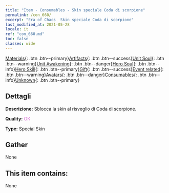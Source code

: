 ```yaml
---
title: "Item - Consumables - Skin speciale Coda di scorpione"
permalink: /con_660/
excerpt: "Era of Chaos  Skin speciale Coda di scorpione"
last_modified_at: 2021-05-28
locale: it
ref: "con_660.md"
toc: false
classes: wide
---
```

 [Materials](/ItemsIT/){: .btn .btn--primary}[Artifacts](/ItemsIT/Artifacts/){: .btn .btn--success}[Unit Soul](/ItemsIT/UnitSoul/){: .btn .btn--warning}[Unit Awakening](/ItemsIT/UnitAwakening/){: .btn .btn--danger}[Hero Soul](/ItemsIT/HeroSoul/){: .btn .btn--info}[Hero Skill](/ItemsIT/HeroSkill/){: .btn .btn--primary}[Gift](/ItemsIT/Gift/){: .btn .btn--success}[Event related](/ItemsIT/Events/){: .btn .btn--warning}[Avatars](/ItemsIT/Avatars/){: .btn .btn--danger}[Consumables](/ItemsIT/Consumables/){: .btn .btn--info}[Unknown](/ItemsIT/Unknown/){: .btn .btn--primary}

## Dettagli
 **Descrizione:** Sblocca la skin al risveglio di Coda di scorpione.

 **Quality:** <span style="color: #DA70D6">OK</span>

 **Type:** Special Skin

## Gather

  None

## This item contains:

  None

